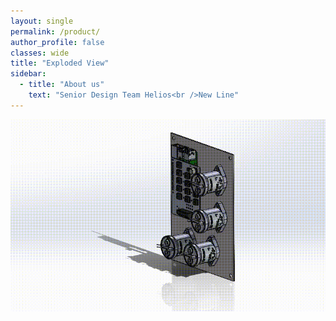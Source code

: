 ```yaml
---
layout: single
permalink: /product/
author_profile: false
classes: wide
title: "Exploded View"
sidebar:
  - title: "About us"
    text: "Senior Design Team Helios<br />New Line"
---
```


<img src="../assets/cropped_exploded_image.gif">





